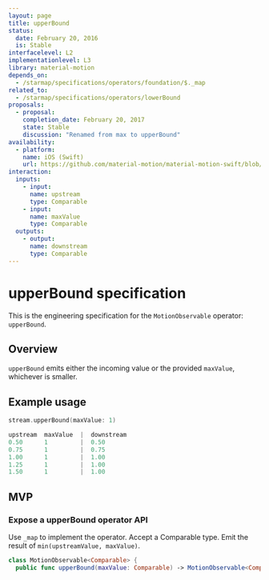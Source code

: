 ```yaml
---
layout: page
title: upperBound
status:
  date: February 20, 2016
  is: Stable
interfacelevel: L2
implementationlevel: L3
library: material-motion
depends_on:
  - /starmap/specifications/operators/foundation/$._map
related_to:
  - /starmap/specifications/operators/lowerBound
proposals:
  - proposal:
    completion_date: February 20, 2017
    state: Stable
    discussion: "Renamed from max to upperBound"
availability:
  - platform:
    name: iOS (Swift)
    url: https://github.com/material-motion/material-motion-swift/blob/develop/src/operators/upperBound.swift
interaction:
  inputs:
    - input:
      name: upstream
      type: Comparable
    - input:
      name: maxValue
      type: Comparable
  outputs:
    - output:
      name: downstream
      type: Comparable
---
```


# upperBound specification

This is the engineering specification for the `MotionObservable` operator: `upperBound`.

## Overview

`upperBound` emits either the incoming value or the provided `maxValue`, whichever is smaller.

## Example usage

```swift
stream.upperBound(maxValue: 1)

upstream  maxValue  |  downstream
0.50      1         |  0.50
0.75      1         |  0.75
1.00      1         |  1.00
1.25      1         |  1.00
1.50      1         |  1.00
```

## MVP

### Expose a upperBound operator API

Use `_map` to implement the operator. Accept a Comparable type. Emit the result of
`min(upstreamValue, maxValue)`.

```swift
class MotionObservable<Comparable> {
  public func upperBound(maxValue: Comparable) -> MotionObservable<Comparable>
```

